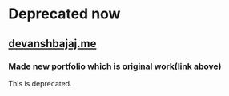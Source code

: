 # Deprecated now
## [devanshbajaj.me](https://devanshbajaj.me/ "New portfolio")

### Made new portfolio which is original work(link above)

This is deprecated.
 
 
 
